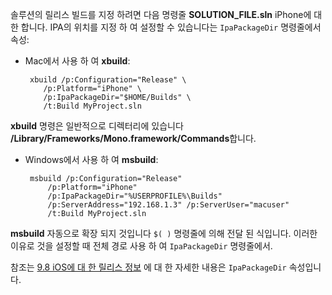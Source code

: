 
솔루션의 릴리스 빌드를 지정 하려면 다음 명령줄 **SOLUTION_FILE.sln** iPhone에 대 한 합니다. IPA의 위치를 지정 하 여 설정할 수 있습니다는 `IpaPackageDir` 명령줄에서 속성:

 - Mac에서 사용 하 여 **xbuild**:

        xbuild /p:Configuration="Release" \ 
           /p:Platform="iPhone" \ 
           /p:IpaPackageDir="$HOME/Builds" \
           /t:Build MyProject.sln

**xbuild** 명령은 일반적으로 디렉터리에 있습니다 **/Library/Frameworks/Mono.framework/Commands**합니다.

 - Windows에서 사용 하 여 **msbuild**:

        msbuild /p:Configuration="Release" 
            /p:Platform="iPhone" 
            /p:IpaPackageDir="%USERPROFILE%\Builds" 
            /p:ServerAddress="192.168.1.3" /p:ServerUser="macuser"  
            /t:Build MyProject.sln


**msbuild** 자동으로 확장 되지 것입니다 `$( )` 명령줄에 의해 전달 된 식입니다. 이러한 이유로 것을 설정할 때 전체 경로 사용 하 여 `IpaPackageDir` 명령줄에서.


참조는 [9.8 iOS에 대 한 릴리스 정보](https://developer.xamarin.com/releases/ios/xamarin.ios_9/xamarin.ios_9.8/#New_MSBuild_property_IpaPackageDir_to_customize_.ipa_output_location) 에 대 한 자세한 내용은 `IpaPackageDir` 속성입니다.
